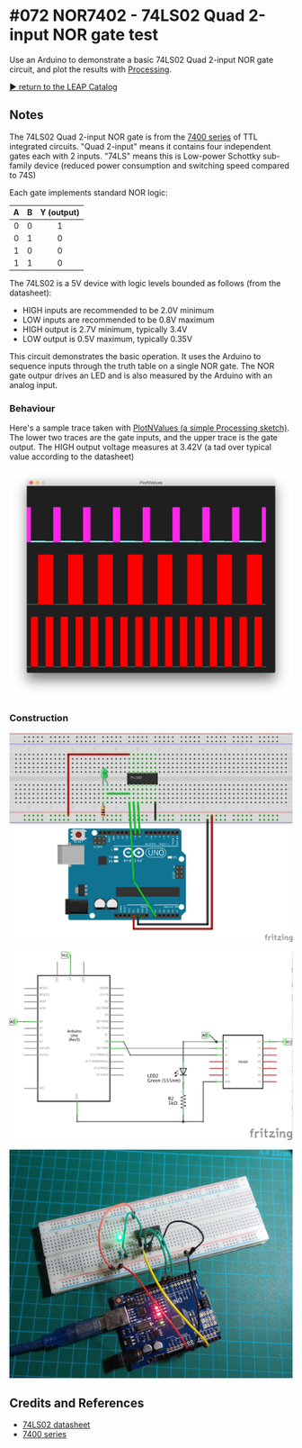 # #072 NOR7402 - 74LS02 Quad 2-input NOR gate test

Use an Arduino to demonstrate a basic 74LS02 Quad 2-input NOR gate circuit, and plot the results with [Processing](https://www.processing.org).


[:arrow_forward: return to the LEAP Catalog](http://leap.tardate.com)

## Notes

The 74LS02 Quad 2-input NOR gate is from the [7400 series](http://en.wikipedia.org/wiki/7400_series) of TTL integrated circuits.
"Quad 2-input" means it contains four independent gates each with 2 inputs.
"74LS" means this is Low-power Schottky sub-family device (reduced power consumption and switching speed compared to 74S)

Each gate implements standard NOR logic:

| A | B | Y (output) |
|:-:|:-:|:----------:|
| 0 | 0 | 1          |
| 0 | 1 | 0          |
| 1 | 0 | 0          |
| 1 | 1 | 0          |

The 74LS02 is a 5V device with logic levels bounded as follows (from the datasheet):
* HIGH inputs are recommended to be 2.0V minimum
* LOW inputs are recommended to be 0.8V maximum
* HIGH output is 2.7V minimum, typically 3.4V
* LOW output is 0.5V maximum, typically 0.35V

This circuit demonstrates the basic operation.
It uses the Arduino to sequence inputs through the truth table on a single NOR gate.
The NOR gate outpur drives an LED and is also measured by the Arduino with an analog input.

### Behaviour

Here's a sample trace taken with [PlotNValues (a simple Processing sketch)](../../processing/PlotNValues).
The lower two traces are the gate inputs, and the upper trace is the gate output.
The HIGH output voltage measures at 3.42V (a tad over typical value according to the datasheet)

![processing trace](./assets/processing_trace.png?raw=true)


### Construction

![The Breadboard](./assets/NOR7402_bb.jpg?raw=true)

![The Schematic](./assets/NOR7402_schematic.jpg?raw=true)

![The Build](./assets/NOR7402_build.jpg?raw=true)


## Credits and References
* [74LS02 datasheet](http://www.futurlec.com/74LS/74LS02.shtml)
* [7400 series](http://en.wikipedia.org/wiki/7400_series)
